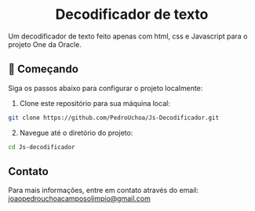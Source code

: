 <h1 align="center"> Decodificador de texto </h1>
Um decodificador de texto feito apenas com html, css e Javascript para o projeto One da Oracle.

## 🚀 Começando
Siga os passos abaixo para configurar o projeto localmente:

1. Clone este repositório para sua máquina local:

 ```bash
 git clone https://github.com/PedroUchoa/Js-Decodificador.git
```
2. Navegue até o diretório do projeto:

 ```bash
 cd Js-decodificador
```

## Contato
Para mais informações, entre em contato através do email: joaopedrouchoacamposolimpio@gmail.com

